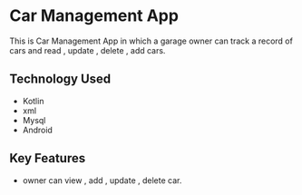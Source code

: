 
# Car Management App

This is Car Management App in which a garage owner can track a record of cars and read , update , delete , add cars.


## Technology Used
* Kotlin
* xml
* Mysql
* Android

## Key Features
* owner can view , add , update , delete car.
